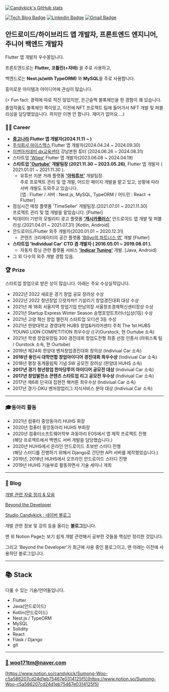 <!--
**Candykick/Candykick** is a ✨ _special_ ✨ repository because its `README.md` (this file) appears on your GitHub profile.

Here are some ideas to get you started:

- 🔭 I’m currently working on ...
- 🌱 I’m currently learning ...
- 👯 I’m looking to collaborate on ...
- 🤔 I’m looking for help with ...
- 💬 Ask me about ...
- 📫 How to reach me: ...
- 😄 Pronouns: ...
- ⚡ Fun fact: ...
-->
[![Candykick's GitHub stats](https://github-readme-stats.vercel.app/api?username=su-mong)](https://github.com/anuraghazra/github-readme-stats)

[![Tech Blog Badge](http://img.shields.io/badge/-Tech%20blog-black?style=flat-square&logo=github&link=https://velog.io/@sumong/)](https://velog.io/@sumong)
[![Linkedin Badge](https://img.shields.io/badge/-LinkedIn-blue?style=flat-square&logo=Linkedin&logoColor=white&link=www.linkedin.com/in/sumong-app)](www.linkedin.com/in/sumong-app)
[![Gmail Badge](https://img.shields.io/badge/Gmail-d14836?style=flat-square&logo=Gmail&logoColor=white&link=mailto:mbpsolamsider@gmail.com)](mailto:mbpsolamsider@gmail.com)

## 안드로이드/하이브리드 앱 개발자, 프론트엔드 엔지니어, 주니어 백엔드 개발자

Flutter 앱 개발자 우수몽입니다.

프론트엔드로는 **Flutter,** **코틀린(+자바)** 을 주로 사용하고,

백엔드로는 **Nest.js(with TypeORM)** 와 **MySQL**을 주로 사용합니다.

흥미로운 아이템과 아이디어에 관심이 많습니다.

(⚡ Fun fact: 경력에 따로 적진 않았지만, 은근슬쩍 블록체인을 한 경험이 꽤 있습니다. 졸업작품도 블록체인 쪽이었고, 이전에 NFT 프로젝트 팀에 들어가서 NFT 개발 및 퍼블리싱을 담당했었습니다. 하지만 이젠 안 합니다. 재미가 없어요....)


### 👨‍💻 Career

- **[중고나라](https://web.joongna.com/) Flutter 앱 개발자(2024.11.11 ~ )**
- [주식회사 마이스맥스](https://mysmax.kr/) Flutter 앱 개발자(2024.04.24 ~ 2024.09.30)
- [이젠아카데미 dx교육센터](https://www.ezenac.co.kr/) 강남본원 튜터 (2024.06.26 ~ 2024.08.31)
- 스타트업 ['Wiiee'](https://wiiee.oopy.io/) Flutter 앱 개발자(2023.06.08 ~ 2024.04.19)
- **스타트업 ['Ourtube'](https://ourtube.co.kr/#/home) 개발팀장 (2021.11.30 ~ 2023.05.26)**, Flutter 앱 개발자 ( 2021.01.01 ~ 2021.11.30 ).
  - 유튜브 지분 거래 플랫폼 **['아워튜브'](https://play.google.com/store/apps/details?id=com.ourstock.ourtube_app)** 개발팀장.<br>
    주로 프로젝트 관리 및 앱 개발, 어드민 페이지 개발을 맡고 있고, 상황에 따라 서버 개발도 도와주고 있습니다.<br>
    [앱 : Flutter / 서버 : Nest.js, MySQL, TypeORM / 어드민 : React -> Flutter]
- 점심시간 매칭 플랫폼 'TimeSeller' 개발팀장.(2021.07.01 ~ 2021.11.30)<br>
  프로젝트 관리 및 앱 개발을 맡았습니다. [Flutter]
- 빅데이터 기반의 모빌리티 광고 플랫폼 **['캐시카플러스'](https://www.cashcarplus.com/)** 안드로이드 앱 개발 및 퍼블리싱.(2021.04.01 ~ 2021.07.31) [Kotlin, Android]
- 안드로이드/Flutter 외주 개발자(2020.01.01 ~ 2020.12.31)
  - 콘텐츠 크리에이터의 공간 플랫폼 ['Billyo의 파트너스 앱'](https://play.google.com/store/apps/details?id=com.billyo.billyo_partners&hl=ko&gl=US) 개발 [Flutter]
- **스타트업 'Individual Car' CTO 겸 개발자 ( 2016.05.01 ~ 2019.08.01 ).**
  - 자동차 튜닝 관련 플랫폼 서비스 **['Indicar Tuning'](https://www.youtube.com/watch?v=g9795DsJ4Js)** 개발. [Java, Android]
- 그 외 다수의 외주 개발 경험 있음.

### 🏆 Prize
스타트업 창업으로 받은 상이 많습니다. 아래는 주요 수상실적입니다.

- 2022년 2022 새로운 경기 창업 공모 장려상 수상
- 2022년 2022 청년창업 으랏차차!! 기살리기 창업경진대회 대상 수상
- 2021년 제 18회 서울지역 창업기업 만남의장 서울창조경제혁신센터장상 수상
- 2021년 Startup Express Winter Season 승명호앙트프러너십상(1등) 수상
- 2021년 고양 혁신 창업 챌린지 스타트업 오디션 3등 수상
- 2021년 한양대학교 경영대학 HUBS 창업&커리어센터 주최 The 1st HUBS YOUNG LION COMPETITION 최우수상 ((구)Ourstock, 현 Ourtube 소속)
- 2021년 학생 창업유망팀 300 경진대회 창업도전형 최종 선정 인증서 (아워스톡 팀 / Ourstock 소속, 현 Ourtube)
- 2019년 제24회 한양대 벤처창업경진대회 창의상 (Indiviual Car 소속)
- **2018년 용인시 대학연합 창업아이디어 경진대회 최우수상** (Indiviual Car 소속)
- 2018년 평창 동계올림픽 기념 SW 공모전 장려상 (한양대 HUHS 소속)
- **2017년 경기 청년창업 한마당투어 아이디어 공모전 대상** (Indiviual Car 소속)
- **2017년 창업발전소 콘텐츠 스타트업 리그 공모전 우수상** (Indiviual Car 소속)
- 2017년 제6회 단국대 집현전 해커톤 최우수상 (Indiviual Car 소속)
- 2017년 경기-DKU 벤처창업리그 지식서비스 분야 대상 (Indiviual Car 소속)

---

### 🎓동아리 활동

- 2021년 컴퓨터 중앙동아리 HUHS 회장
- 2020년 컴퓨터 중앙동아리 HUHS 부회장
- 2020년 컴퓨터소프트웨어학부 과동아리 EOS에서 앱 제작 프로젝트 진행<br>
(해당 프로젝트에서 백엔드 서버 개발을 담당했습니다.)
- 2020년 HUHS에서 온라인 안드로이드 초보반 스터디 진행<br>
(해당 스터디를 진행하기 위해서 Django로 간단한 API 서버를 제작했었습니다.)
- 2019년, 2018년 HUHS에서 오프라인 안드로이드 스터디 진행
- 2019년 HUHS 기술부로 활동하면서 기술 세미나 개최

---

### 📝 Blog

[개발 관련 자료 정리 & 모음](https://www.notion.so/b927103c6b7f42a4aaf5da88b07cefa3)

[Beyond the Developer](https://candykick.kr)

[Studio Candykick : 네이버 블로그](https://blog.naver.com/woo171tm)

개발 관련 정보 및 강의 등을 올리는 **블로그**입니다.

맨 위 Notion Page는 보기 쉽게 개발 관련해서 공부한 것들을 핵심만 정리한 것입니다.

그리고 'Beyond the Developer'가 최근에 사용 중인 블로그이고, 맨 아래는 이전에 사용하던 블로그입니다.

---

## 📚 Stack

다룰 수 있는 기술/언어들입니다.

- Flutter
- Java(안드로이드)
- Kotlin(안드로이드)
- Nest.js / TypeORM
- MySQL
- Solidity
- React
- Flask / Django
- git

---

### [📧 woo171tm@naver.com](mailto:woo171tm@naver.com)

[https://www.notion.so/candykick/Sumong-Woo-c5a586207cd24d1eb75467e0314125f5](https://www.notion.so/Sumong-Woo-c5a586207cd24d1eb75467e0314125f5)
